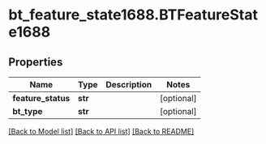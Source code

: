 # bt_feature_state1688.BTFeatureState1688

## Properties
Name | Type | Description | Notes
------------ | ------------- | ------------- | -------------
**feature_status** | **str** |  | [optional] 
**bt_type** | **str** |  | [optional] 

[[Back to Model list]](../README.md#documentation-for-models) [[Back to API list]](../README.md#documentation-for-api-endpoints) [[Back to README]](../README.md)


